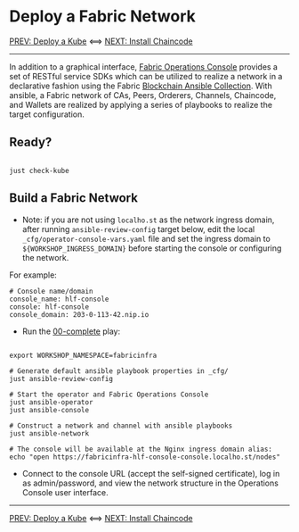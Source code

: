 # Deploy a Fabric Network

[PREV: Deploy a Kube](10-kube.md) <==> [NEXT: Install Chaincode](30-chaincode.md)

---

In addition to a graphical interface, [Fabric Operations Console](https://github.com/hyperledger-labs/fabric-operations-console)
provides a set of RESTful service SDKs which can be utilized to realize a network in a declarative
fashion using the Fabric [Blockchain Ansible Collection](https://github.com/IBM-Blockchain/ansible-collection).
With ansible, a Fabric network of CAs, Peers, Orderers, Channels, Chaincode, and Wallets are
realized by applying a series of playbooks to realize the target configuration.


## Ready?

```shell

just check-kube

```


## Build a Fabric Network

- Note: if you are not using `localho.st` as the network ingress domain, after running `ansible-review-config`
  target below, edit the local `_cfg/operator-console-vars.yaml` file and set the ingress domain to
  `${WORKSHOP_INGRESS_DOMAIN}` before starting the console or configuring the network.

For example:
```shell
# Console name/domain
console_name: hlf-console
console: hlf-console
console_domain: 203-0-113-42.nip.io
```


- Run the [00-complete](../../infrastructure/fabric_network_playbooks/00-complete.yml) play:
```shell

export WORKSHOP_NAMESPACE=fabricinfra

# Generate default ansible playbook properties in _cfg/
just ansible-review-config

# Start the operator and Fabric Operations Console
just ansible-operator
just ansible-console

# Construct a network and channel with ansible playbooks
just ansible-network

# The console will be available at the Nginx ingress domain alias:
echo "open https://fabricinfra-hlf-console-console.localho.st/nodes"

```

- Connect to the console URL (accept the self-signed certificate), log in as admin/password,
  and view the network structure in the Operations Console user interface.


---

[PREV: Deploy a Kube](10-kube.md) <==> [NEXT: Install Chaincode](30-chaincode.md)
